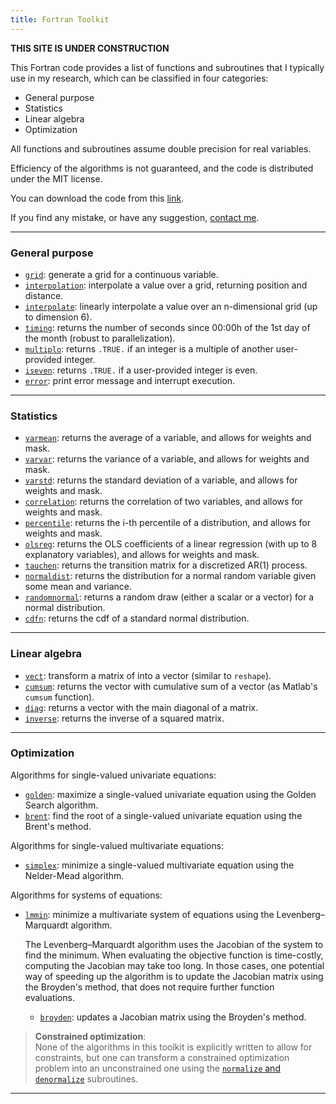 ```yaml
---
title: Fortran Toolkit
---
```


**THIS SITE IS UNDER CONSTRUCTION**

<a name="inicio"></a>

This Fortran code provides a list of functions and subroutines that I typically use in my research, which can be classified in four categories:

- General purpose
- Statistics
- Linear algebra
- Optimization

All functions and subroutines assume double precision for real variables.

Efficiency of the algorithms is not guaranteed, and the code is distributed under the MIT license.

You can download the code from this [link](https://borjapetit.github.io/fortran_toolkit/toolkit.f90).

If you find any mistake, or have any suggestion, [contact me](mailto:bpetit@cunef.edu).

---

### General purpose

- [```grid```](docs/grid): generate a grid for a continuous variable.
- [```interpolation```](docs/interpolation.md): interpolate a value over a grid, returning position and distance.
- [```interpolate```](docs/interpolate.md): linearly interpolate a value over an n-dimensional grid (up to dimension 6).
- [```timing```](docs/timing.md): returns the number of seconds since 00:00h of the 1st day of the month (robust to parallelization).
- [```multiplo```](docs/multiplo.md): returns ```.TRUE.``` if an integer is a multiple of another user-provided integer.
- [```iseven```](docs/iseven.md): returns ```.TRUE.``` if a user-provided integer is even.
- [```error```](docs/error.md): print error message and interrupt execution.

---

### Statistics

- [```varmean```](docs/varmean.md): returns the average of a variable, and allows for weights and mask.
- [```varvar```](docs/varvar.md): returns the variance of a variable, and allows for weights and mask.
- [```varstd```](docs/varstd.md): returns the standard deviation of a variable, and allows for weights and mask.
- [```correlation```](docs/correlation.md): returns the correlation of two variables, and allows for weights and mask.
- [```percentile```](docs/percentile.md): returns the i-th percentile of a distribution, and allows for weights and mask.
- [```olsreg```](docs/olsreg.md): returns the OLS coefficients of a linear regression (with up to 8 explanatory variables), and allows for weights and mask.
- [```tauchen```](docs/tauchen.md): returns the transition matrix for a discretized AR(1) process.
- [```normaldist```](docs/normaldist.md): returns the distribution for a normal random variable given some mean and variance.
- [```randomnormal```](docs/randomnormal.md): returns a random draw (either a scalar or a vector) for a normal distribution.
- [```cdfn```](docs/cdfn.md): returns the cdf of a standard normal distribution.

---

### Linear algebra

- [```vect```](docs/vect.md): transform a matrix of into a vector (similar to ```reshape```).
- [```cumsum```](docs/cumsum.md): returns the vector with cumulative sum of a vector (as Matlab's ```cumsum``` function).
- [```diag```](docs/diag.md): returns a vector with the main diagonal of a matrix.
- [```inverse```](docs/inverse.md): returns the inverse of a squared matrix.

---

### Optimization

Algorithms for single-valued univariate equations:

- [```golden```](docs/golden.md): maximize a single-valued univariate equation using the Golden Search algorithm.
- [```brent```](docs/brent.md): find the root of a single-valued univariate equation using the Brent's method.

Algorithms for single-valued multivariate equations:

- [```simplex```](docs/simplex.md): minimize a single-valued multivariate equation using the Nelder-Mead algorithm.

Algorithms for systems of equations:

- [```lmmin```](docs/lmmin.md): minimize a multivariate system of equations using the Levenberg–Marquardt algorithm.

  The Levenberg–Marquardt algorithm uses the Jacobian of the system to find the minimum. When evaluating the objective function is time-costly, computing the Jacobian may take too long. In those cases, one potential way of speeding up the algorithm is to update the Jacobian matrix using the Broyden's method, that does not require further function evaluations.

  - [```broyden```](docs/broyden.md): updates a Jacobian matrix using the Broyden's method.


> **Constrained optimization**:<br>
None of the algorithms in this toolkit is explicitly written to allow for constraints, but one can transform a constrained optimization problem into an unconstrained one using the [```normalize``` and ```denormalize```](docs/normalize.md) subroutines.

---

